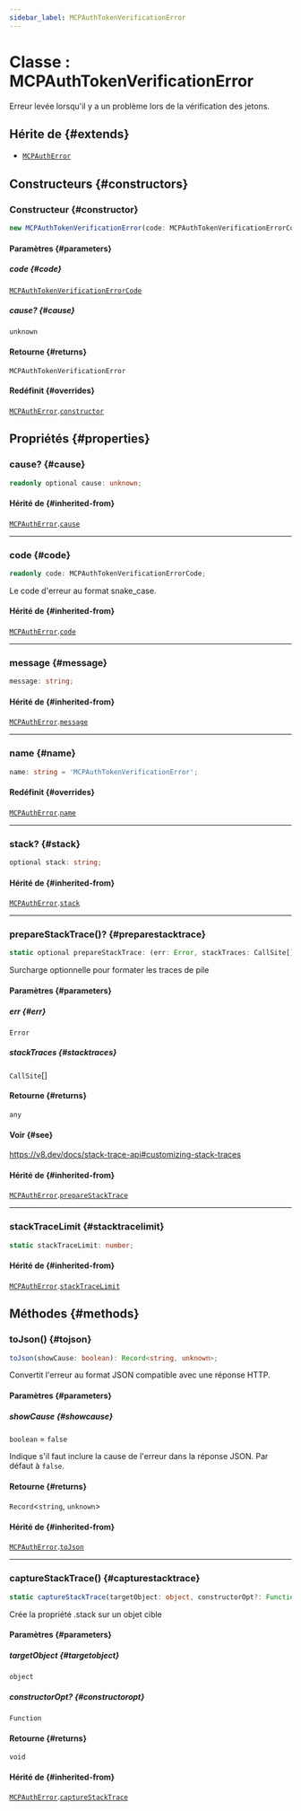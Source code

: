 ```yaml
---
sidebar_label: MCPAuthTokenVerificationError
---
```


# Classe : MCPAuthTokenVerificationError

Erreur levée lorsqu'il y a un problème lors de la vérification des jetons.

## Hérite de {#extends}

- [`MCPAuthError`](/references/js/classes/MCPAuthError.md)

## Constructeurs {#constructors}

### Constructeur {#constructor}

```ts
new MCPAuthTokenVerificationError(code: MCPAuthTokenVerificationErrorCode, cause?: unknown): MCPAuthTokenVerificationError;
```

#### Paramètres {#parameters}

##### code {#code}

[`MCPAuthTokenVerificationErrorCode`](/references/js/type-aliases/MCPAuthTokenVerificationErrorCode.md)

##### cause? {#cause}

`unknown`

#### Retourne {#returns}

`MCPAuthTokenVerificationError`

#### Redéfinit {#overrides}

[`MCPAuthError`](/references/js/classes/MCPAuthError.md).[`constructor`](/references/js/classes/MCPAuthError.md#constructor)

## Propriétés {#properties}

### cause? {#cause}

```ts
readonly optional cause: unknown;
```

#### Hérité de {#inherited-from}

[`MCPAuthError`](/references/js/classes/MCPAuthError.md).[`cause`](/references/js/classes/MCPAuthError.md#cause)

***

### code {#code}

```ts
readonly code: MCPAuthTokenVerificationErrorCode;
```

Le code d'erreur au format snake_case.

#### Hérité de {#inherited-from}

[`MCPAuthError`](/references/js/classes/MCPAuthError.md).[`code`](/references/js/classes/MCPAuthError.md#code)

***

### message {#message}

```ts
message: string;
```

#### Hérité de {#inherited-from}

[`MCPAuthError`](/references/js/classes/MCPAuthError.md).[`message`](/references/js/classes/MCPAuthError.md#message)

***

### name {#name}

```ts
name: string = 'MCPAuthTokenVerificationError';
```

#### Redéfinit {#overrides}

[`MCPAuthError`](/references/js/classes/MCPAuthError.md).[`name`](/references/js/classes/MCPAuthError.md#name)

***

### stack? {#stack}

```ts
optional stack: string;
```

#### Hérité de {#inherited-from}

[`MCPAuthError`](/references/js/classes/MCPAuthError.md).[`stack`](/references/js/classes/MCPAuthError.md#stack)

***

### prepareStackTrace()? {#preparestacktrace}

```ts
static optional prepareStackTrace: (err: Error, stackTraces: CallSite[]) => any;
```

Surcharge optionnelle pour formater les traces de pile

#### Paramètres {#parameters}

##### err {#err}

`Error`

##### stackTraces {#stacktraces}

`CallSite`[]

#### Retourne {#returns}

`any`

#### Voir {#see}

https://v8.dev/docs/stack-trace-api#customizing-stack-traces

#### Hérité de {#inherited-from}

[`MCPAuthError`](/references/js/classes/MCPAuthError.md).[`prepareStackTrace`](/references/js/classes/MCPAuthError.md#preparestacktrace)

***

### stackTraceLimit {#stacktracelimit}

```ts
static stackTraceLimit: number;
```

#### Hérité de {#inherited-from}

[`MCPAuthError`](/references/js/classes/MCPAuthError.md).[`stackTraceLimit`](/references/js/classes/MCPAuthError.md#stacktracelimit)

## Méthodes {#methods}

### toJson() {#tojson}

```ts
toJson(showCause: boolean): Record<string, unknown>;
```

Convertit l'erreur au format JSON compatible avec une réponse HTTP.

#### Paramètres {#parameters}

##### showCause {#showcause}

`boolean` = `false`

Indique s'il faut inclure la cause de l'erreur dans la réponse JSON.
Par défaut à `false`.

#### Retourne {#returns}

`Record`\<`string`, `unknown`\>

#### Hérité de {#inherited-from}

[`MCPAuthError`](/references/js/classes/MCPAuthError.md).[`toJson`](/references/js/classes/MCPAuthError.md#tojson)

***

### captureStackTrace() {#capturestacktrace}

```ts
static captureStackTrace(targetObject: object, constructorOpt?: Function): void;
```

Crée la propriété .stack sur un objet cible

#### Paramètres {#parameters}

##### targetObject {#targetobject}

`object`

##### constructorOpt? {#constructoropt}

`Function`

#### Retourne {#returns}

`void`

#### Hérité de {#inherited-from}

[`MCPAuthError`](/references/js/classes/MCPAuthError.md).[`captureStackTrace`](/references/js/classes/MCPAuthError.md#capturestacktrace)
